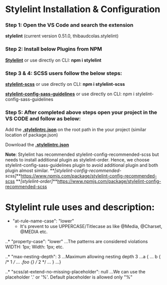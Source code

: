 # Stylelint Installation & Configuration

### Step 1: Open the VS Code and search the extension

**stylelint** (current version 0.51.0, thibaudcolas.stylelint) 

### Step 2: Install below Plugins from NPM

**[Stylelint](https://www.npmjs.com/package/stylelint)** or use directly on CLI: **npm i stylelint**

### Step 3 & 4: SCSS users follow the below steps:

**[stylelint-scss](https://www.npmjs.com/package/stylelint-scss)** or use directly on CLI: **npm i stylelint-scss**

**[stylelint-config-sass-guidelines](https://www.npmjs.com/package/stylelint-config-sass-guidelines)** or use directly on CLI: npm i stylelint-config-sass-guidelines

### Step 5: After completed above steps open your project in the VS CODE and follow as below:
Add the **[.stylelintrc.json](https://github.com/suyogn/Stylelint-Configuration/blob/master/.stylelintrc.json)** on the root path in the your project (similar location of package.json)

Download the **[.stylelintrc.json](https://github.com/suyogn/Stylelint-Configuration/blob/master/.stylelintrc.json)**

**Note**: Stylelint has recommended stylelint-config-recommended-scss but needs to install additional plugin as stylelint-order. 
Hence, we choose stylelint-config-sass-guidelines plugin to avoid additional plugin and both plugin almost similar.
**_[stylelint-config-recommended-scss]_**https://www.npmjs.com/package/stylelint-config-recommended-scss 
**_[stylelint-order]_**https://www.npmjs.com/package/stylelint-config-recommended-scss 


# Stylelint rule uses and description:
* "at-rule-name-case": "lower"
  * It's prevent to use UPPERCASE/Titlecase as like @Media, @Charset, @MEDIA etc.

..* "property-case": "lower"
...The patterns are considered violations WIDTH: 1px; Width: 1px; etc.

..* "max-nesting-depth": 3
...Maximum allowing nesting depth 3
...a {
... b { /* 1 */
...   .foo {} /* 2 */
... }
...}

..* "scss/at-extend-no-missing-placeholder": null
...We can use the placeholder '.' or '%'. Default placeholder is allowed only "%"



